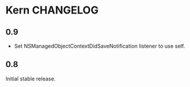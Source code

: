 # Kern CHANGELOG

## 0.9

- Set NSManagedObjectContextDidSaveNotification listener to use self.

## 0.8

Initial stable release.
